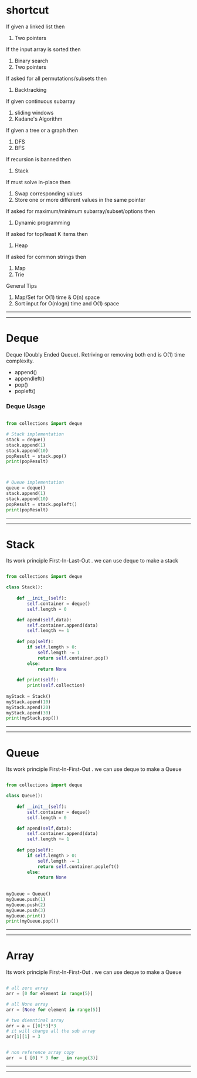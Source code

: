 
# shortcut

If given a linked list then
1. Two pointers

If the input array is sorted then
1. Binary search
2. Two pointers

If asked for all permutations/subsets then
1. Backtracking

If given continuous subarray 
1. sliding windows
2. Kadane's Algorithm


If given a tree or a graph then
1. DFS
2. BFS

If recursion is banned then
1. Stack

If must solve in-place then
1. Swap corresponding values
2. Store one or more different values in the same pointer

If asked for maximum/minimum subarray/subset/options then
1. Dynamic programming

If asked for top/least K items then
1. Heap

If asked for common strings then
1. Map
2. Trie

General Tips
1. Map/Set for O(1) time & O(n) space
2. Sort input for O(nlogn) time and O(1) space


<hr> 
<hr> 

# Deque

Deque (Doubly Ended Queue). Retriving or removing both end is O(1) time complexity. 
- append()
- appendleft()
- pop()
- popleft()


### Deque Usage

```python

from collections import deque

# Stack implementation
stack = deque()
stack.append(1)
stack.append(10)
popResult = stack.pop()
print(popResult)



# Queue implementation
queue = deque()
stack.append(1)
stack.append(10)
popResult = stack.popleft()
print(popResult)

```
<hr> 
<hr> 



# Stack

Its work principle First-In-Last-Out . we can use deque to make a stack

```python

from collections import deque

class Stack():
    
    def __init__(self):
        self.container = deque()
        self.lemgth = 0

    def apend(self,data):
        self.container.append(data)
        self.lemgth += 1
    
    def pop(self):
        if self.lemgth > 0:
            self.lemgth -= 1
            return self.container.pop()
        else: 
            return None
    
    def print(self):
        print(self.collection)
    
myStack = Stack()
myStack.apend(10)
myStack.apend(20)
myStack.apend(30)
print(myStack.pop())

```
<hr> 
<hr> 


# Queue

Its work principle First-In-First-Out . we can use deque to make a Queue

```python

from collections import deque

class Queue():
    
    def __init__(self):
        self.container = deque()
        self.lemgth = 0

    def apend(self,data):
        self.container.append(data)
        self.lemgth += 1
    
    def pop(self):
        if self.lemgth > 0:
            self.lemgth -= 1
            return self.container.popleft()
        else: 
            return None
    
    
myQueue = Queue()
myQueue.push(1)
myQueue.push(2)
myQueue.push(3)
myQueue.print()
print(myQueue.pop())

```
<hr> 
<hr> 

# Array 

Its work principle First-In-First-Out . we can use deque to make a Queue

```python

# all zero array
arr = [0 for element in range(5)]

# all None array
arr = [None for element in range(5)]

# two diemntinal array
arr = a = [[0]*3]*3
# it will change all the sub array
arr[1][1] = 3  


# non reference array copy 
arr  = [ [0] * 3 for _ in range(3)]

```
<hr> 
<hr> 

